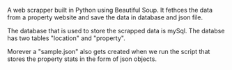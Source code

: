 A web scrapper built in Python using Beautiful Soup. It fethces the data from a property website and save the data in database and json file.

The database that is used to store the scrapped data is mySql. The databse has two tables "location" and "property". 

Morever a "sample.json" also gets created when we run the script that stores the property stats in the form of json objects.
